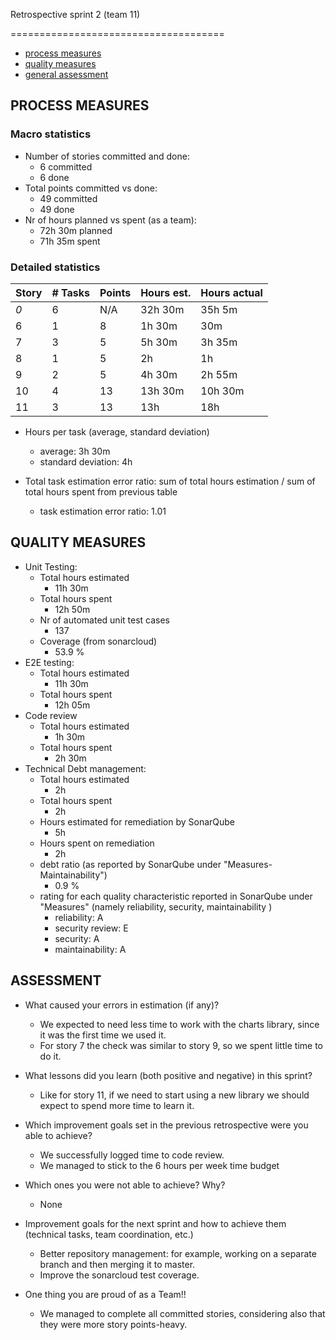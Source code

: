 Retrospective sprint 2 (team 11)

=====================================


- [process measures](#process-measures)
- [quality measures](#quality-measures)
- [general assessment](#assessment)

## PROCESS MEASURES 

### Macro statistics

- Number of stories committed and done:
    - 6 committed
    - 6 done
- Total points committed vs done:
    - 49 committed
    - 49 done
- Nr of hours planned vs spent (as a team):
    - 72h 30m planned
    - 71h 35m spent

### Detailed statistics

| Story  | # Tasks | Points | Hours est. | Hours actual |
|--------|---------|--------|------------|--------------|
|  _0_   |     6    |    N/A   |      32h 30m      |      35h 5m        |
| 6   |     1    |    8   |      1h 30m      |      30m        |
|   7    |     3    |    5    |      5h 30m      |       3h 35m       |
|   8    |     1    |     5   |       2h     |        1h      |
|    9   |     2    |    5    |      4h 30m      |       2h 55m       |
|    10   |     4    |    13    |      13h 30m      |      10h 30m        |
|   11    |     3    |    13    |      13h      |      18h        |

- Hours per task (average, standard deviation)
    - average: 3h 30m
    - standard deviation: 4h

- Total task estimation error ratio: sum of total hours estimation / sum of total hours spent from previous table
    - task estimation error ratio: 1.01


## QUALITY MEASURES 

- Unit Testing:
  - Total hours estimated
    - 11h 30m
  - Total hours spent
    - 12h 50m
  - Nr of automated unit test cases 
    - 137
  - Coverage (from sonarcloud)
    - 53.9 %
- E2E testing:
  - Total hours estimated
    - 11h 30m
  - Total hours spent
    - 12h 05m
- Code review 
  - Total hours estimated 
    - 1h 30m
  - Total hours spent
    - 2h 30m
- Technical Debt management:
  - Total hours estimated 
    - 2h
  - Total hours spent
    - 2h
  - Hours estimated for remediation by SonarQube
     - 5h
  - Hours spent on remediation
    - 2h 
  - debt ratio (as reported by SonarQube under "Measures-Maintainability")
    - 0.9 % 
  - rating for each quality characteristic reported in SonarQube under "Measures" (namely reliability, security, maintainability )
    - reliability: A
    - security review: E
    - security: A
    - maintainability: A

## ASSESSMENT

- What caused your errors in estimation (if any)?
    - We expected to need less time to work with the charts library, since it was the first time we used it.
    - For story 7 the check was similar to story 9, so we spent little time to do it.

- What lessons did you learn (both positive and negative) in this sprint?
    - Like for story 11, if we need to start using a new library we should expect to spend more time to learn it.

- Which improvement goals set in the previous retrospective were you able to achieve? 
    - We successfully logged time to code review.
    - We managed to stick to the 6 hours per week time budget
  
- Which ones you were not able to achieve? Why?
    - None

- Improvement goals for the next sprint and how to achieve them (technical tasks, team coordination, etc.)
    - Better repository management: for example, working on a separate branch and then merging it to master.
    - Improve the sonarcloud test coverage.

- One thing you are proud of as a Team!!
    - We managed to complete all committed stories, considering also that they were more story points-heavy.